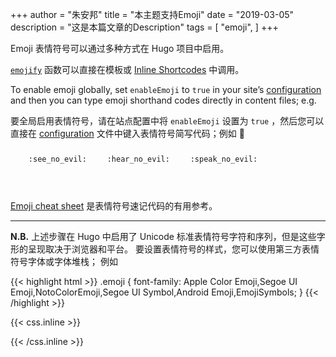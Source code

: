 +++
author = "朱安邦"
title = "本主题支持Emoji"
date = "2019-03-05"
description = "这是本篇文章的Description"
tags = [
    "emoji",
]
+++

Emoji 表情符号可以通过多种方式在 Hugo 项目中启用。

<!--more-->

[`emojify`](https://gohugo.io/functions/emojify/) 函数可以直接在模板或 [Inline Shortcodes](https://gohugo.io/templates/shortcode-templates/#inline-shortcodes) 中调用。

To enable emoji globally, set `enableEmoji` to `true` in your site’s [configuration](https://gohugo.io/getting-started/configuration/) and then you can type emoji shorthand codes directly in content files; e.g.

要全局启用表情符号，请在站点配置中将 `enableEmoji` 设置为 `true` ，然后您可以直接在 [configuration](https://gohugo.io/getting-started/configuration/) 文件中键入表情符号简写代码；例如 🙈

<p>
<span class="nowrap">
	<span class="emojify">🙈</span> 
	<code>:see_no_evil:</code>
</span>

<span class="nowrap">
	<span class="emojify">🙉</span> 
	<code>:hear_no_evil:</code>
</span>

<span class="nowrap">
	<span class="emojify">🙊</span> 
	<code>:speak_no_evil:</code>
</span>
</p>
<br>

[Emoji cheat sheet](http://www.emoji-cheat-sheet.com/) 是表情符号速记代码的有用参考。

---

**N.B.** 上述步骤在 Hugo 中启用了 Unicode 标准表情符号字符和序列，但是这些字形的呈现取决于浏览器和平台。 要设置表情符号的样式，您可以使用第三方表情符号字体或字体堆栈； 例如

{{< highlight html >}}
.emoji {
	font-family: Apple Color Emoji,Segoe UI Emoji,NotoColorEmoji,Segoe UI Symbol,Android Emoji,EmojiSymbols;
}
{{< /highlight >}}

{{< css.inline >}}

<style>
.emojify {
	font-family: Apple Color Emoji,Segoe UI Emoji,NotoColorEmoji,Segoe UI Symbol,Android Emoji,EmojiSymbols;
	font-size: 2rem;
	vertical-align: middle;
}
@media screen and (max-width:650px) {
    .nowrap {
	display: block;
	margin: 25px 0;
}
}
</style>

{{< /css.inline >}}
